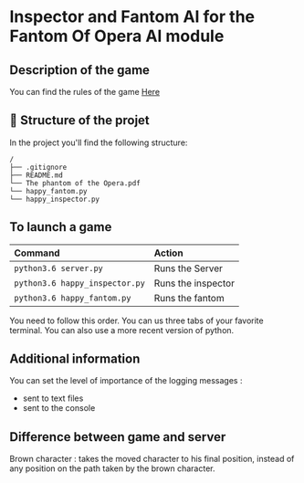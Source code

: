 # Inspector and Fantom AI for the Fantom Of Opera AI module

## Description of the game

You can find the rules of the game [Here](https://github.com/nlehir/phantom_opera/blob/master/le-fantome-de-l-opera_rules_fr.pdf)

## 🚀 Structure of the projet

In the project you'll find the following structure:

```
/
├── .gitignore
├── README.md 
└── The phantom of the Opera.pdf
└── happy_fantom.py
└── happy_inspector.py
```

## To launch a game

| Command         | Action                                              |
|:----------------|:--------------------------------------------        |
| `python3.6 server.py`   | Runs the Server                             |
| `python3.6 happy_inspector.py` | Runs the inspector                   |
| `python3.6 happy_fantom.py` | Runs the fantom                         |

You need to follow this order. 
You can us three tabs of your favorite terminal.
You can also use a more recent version of python.

## Additional information 

You can set the level of importance of the logging messages : 
- sent to text files
- sent to the console

## Difference between game and server
Brown character : takes the moved character to his final position, instead of
any position on the path taken by the brown character.